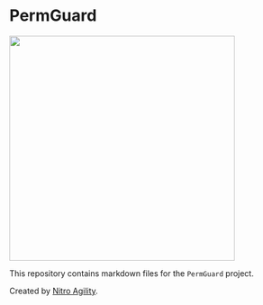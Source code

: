 # PermGuard

<p align="left">
  <img src="https://raw.githubusercontent.com/permguard/permguard-assets/main/pink-txt//1line.svg" class="center" width="400px" height="auto"/>
</p>

This repository contains markdown files for the `PermGuard` project.

Created by [Nitro Agility](https://www.nitroagility.com/).